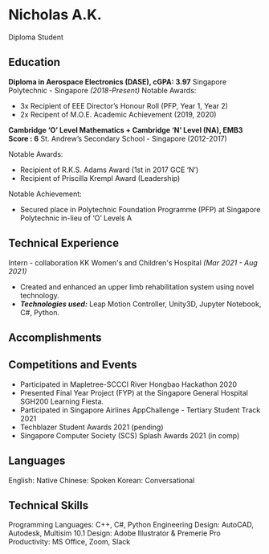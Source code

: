# Nicholas A.K.
Diploma Student
## Education
**Diploma in Aerospace Electronics (DASE), cGPA: 3.97**
Singapore Polytechnic - Singapore *(2018-Present)*
Notable Awards:
 - 3x Recipient of EEE Director’s Honour Roll (PFP, Year 1, Year 2)
 - 2x Recipent of M.O.E. Academic Achievement (2019, 2020)

**Cambridge ‘O’ Level Mathematics +
Cambridge ‘N’ Level (NA), EMB3 Score : 6**
St. Andrew’s Secondary School - Singapore (2012-2017)

Notable Awards:
 - Recipient of R.K.S. Adams Award (1st in 2017 GCE ‘N’)
 - Recipient of Priscilla Krempl Award (Leadership)

Notable Achievement: 
 - Secured place in Polytechnic Foundation Programme (PFP) at Singapore Polytechnic in-lieu of ‘O’ Levels A

## Technical Experience
Intern - collaboration KK Women's and Children's Hospital *(Mar 2021 - Aug 2021)* 
 - Created and enhanced an upper limb rehabilitation system using novel technology.
 - ***Technologies used:*** Leap Motion Controller, Unity3D, Jupyter Notebook, C#, Python.

## Accomplishments



## Competitions and Events
 - Participated in Mapletree-SCCCI River Hongbao Hackathon 2020
 - Presented Final Year Project (FYP) at the Singapore General Hospital SGH200 Learning Fiesta.
 - Participated in Singapore Airlines AppChallenge - Tertiary Student Track 2021 
 - Techblazer Student Awards 2021 (pending)
 - Singapore Computer Society (SCS) Splash Awards 2021 (in comp)

## Languages
English: Native
Chinese: Spoken
Korean: Conversational

## Technical Skills
Programming Languages: C++, C#, Python
Engineering Design: AutoCAD, Autodesk, Multisim 10.1
Design: Adobe Illustrator & Premerie Pro
Productivity: MS Office, Zoom,  Slack


<!--stackedit_data:
eyJoaXN0b3J5IjpbMTA0NjM2OTg4Myw1NzQzNDQ5NTMsLTE2Nz
c2MjM4NDMsLTE2MzY2OTMyNTksNDQ0NTA5NTM0LC0zMzMxNzgz
NDcsLTEzMzk2MTkzNzZdfQ==
-->